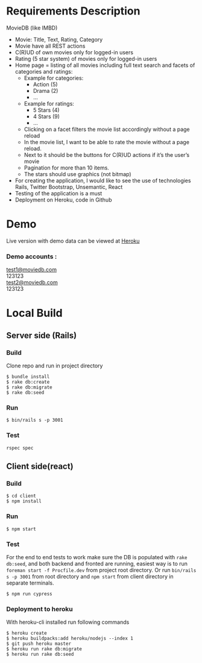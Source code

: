 # Requirements Description

MovieDB (like IMBD)

- Movie: Title, Text, Rating, Category
- Movie have all REST actions
- C(R)UD of own movies only for logged-in users
- Rating (5 star system) of movies only for logged-in users
- Home page = listing of all movies including full text search and facets of categories and ratings:
  - Example for categories:
    - Action (5)
    - Drama (2)
    - …
  - Example for ratings:
    - 5 Stars (4)
    - 4 Stars (9)
    - …
  - Clicking on a facet filters the movie list accordingly without a page reload
  - In the movie list, I want to be able to rate the movie without a page reload.
  - Next to it should be the buttons for C(R)UD actions if it’s the user’s movie
  - Pagination for more than 10 items.
  - The stars should use graphics (not bitmap)
- For creating the application, I would like to see the use of technologies Rails, Twitter Bootstrap, Unsemantic, React
- Testing of the application is a must
- Deployment on Heroku, code in Github





# Demo 

Live version with demo data can be viewed at [Heroku](https://radiant-fjord-72608.herokuapp.com/)  
### Demo accounts :
test1@moviedb.com  
123123  
test2@moviedb.com  
123123  

# Local Build
## Server side (Rails)
### Build
Clone repo and run in project directory 
```
$ bundle install
$ rake db:create
$ rake db:migrate
$ rake db:seed
```
### Run
```
$ bin/rails s -p 3001
```
### Test
```
rspec spec 
```
## Client side(react)
### Build
```
$ cd client
$ npm install
```
### Run
```
$ npm start 
```
### Test
For the end to end tests to work make sure the DB is populated with `rake db:seed`, and both backend and fronted are running, easiest way is to run `foreman start -f Procfile.dev` 
from project root directory. 
Or run `bin/rails s -p 3001` from root directory
and `npm start` from client directory in separate terminals.

```
$ npm run cypress
``` 
### Deployment to heroku

With heroku-cli installed run following commands
```
$ heroku create
$ heroku buildpacks:add heroku/nodejs --index 1
$ git push heroku master
$ heroku run rake db:migrate
$ heroku run rake db:seed
```



